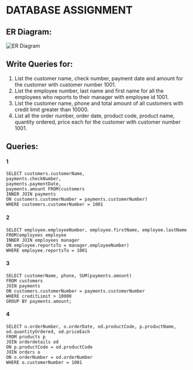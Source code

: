 # DATABASE ASSIGNMENT

## ER Diagram:
![ER Diagram](https://raw.githubusercontent.com/dharmendra-qait/database-class-assignment/master/Sample%20ER%20Diagram.jpg)

## Write Queries for:
  1. List the customer name, check number, payment date and amount for the customer with customer number 1001.
  2. List the employee number, last name and first name for all the employees  who reports to their manager with employee id 1001.
  3. List the customer name, phone and total amount of all customers with credit limit greater than 10000.
  4. List all the order number, order date, product code, product name, quantity ordered, price each  for the customer with customer number 1001.
  

## Queries:

#### 1
```
SELECT customers.customerName,
payments.checkNumber,
payments.paymentDate,
payments.amount FROM(customers
INNER JOIN payments
ON customers.customerNumber = payments.customerNumber)
WHERE customers.customerNumber = 1001
```

#### 2
```
SELECT employee.employeeNumber, employee.firstName, employee.lastName
FROM(employees employee
INNER JOIN employees manager
ON employee.reportsTo = manager.employeeNumber)
WHERE employee.reportsTo = 1001
```

#### 3
```
SELECT customerName, phone, SUM(payments.amount)
FROM customers
JOIN payments
ON customers.customerNumber = payments.customerNumber
WHERE creditLimit > 10000
GROUP BY payments.amount;
```

#### 4
```
SELECT o.orderNumber, o.orderDate, od.productCode, p.productName, od.quantityOrdered, od.priceEach
FROM products p
JOIN orderdetails od
ON p.productCode = od.productCode
JOIN orders o
ON o.orderNumber = od.orderNumber
WHERE o.customerNumber = 1001
```
